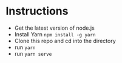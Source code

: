 # Instructions #
* Get the latest version of node.js
* Install Yarn ```npm install -g yarn```
* Clone this repo and cd into the directory
* run ```yarn```
* run ```yarn serve```